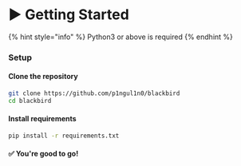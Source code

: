 # ▶️ Getting Started

{% hint style="info" %}
Python3 or above is required
{% endhint %}

### Setup

#### **Clone the repository**

```bash
git clone https://github.com/p1ngul1n0/blackbird
cd blackbird
```

#### **Install requirements**

```bash
pip install -r requirements.txt
```

#### ✅ **You're good to go!**
